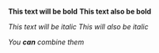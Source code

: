 **This text will be bold**
__This text also be bold__

*This text will be italic*
_This will also be italic_

_You **can** combine them_
